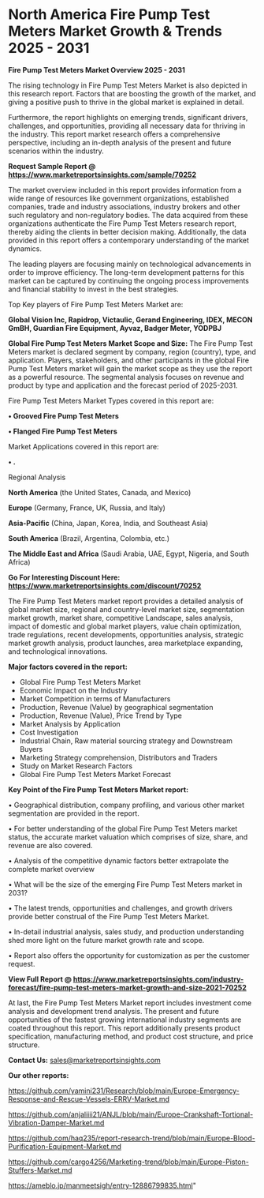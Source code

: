 # North America Fire Pump Test Meters Market Growth & Trends 2025 - 2031

<Strong> Fire Pump Test Meters Market Overview 2025 - 2031</strong>

The rising technology in Fire Pump Test Meters Market is also depicted in this research report. Factors that are boosting the growth of the market, and giving a positive push to thrive in the global market is explained in detail.

Furthermore, the report highlights on emerging trends, significant drivers, challenges, and opportunities, providing all necessary data for thriving in the industry. This report market research offers a comprehensive perspective, including an in-depth analysis of the present and future scenarios within the industry.

<strong>Request Sample Report @ <a href=https://www.marketreportsinsights.com/sample/70252>https://www.marketreportsinsights.com/sample/70252</a></strong>

The market overview included in this report provides information from a wide range of resources like government organizations, established companies, trade and industry associations, industry brokers and other such regulatory and non-regulatory bodies. The data acquired from these organizations authenticate the Fire Pump Test Meters research report, thereby aiding the clients in better decision making. Additionally, the data provided in this report offers a contemporary understanding of the market dynamics.

The leading players are focusing mainly on technological advancements in order to improve efficiency. The long-term development patterns for this market can be captured by continuing the ongoing process improvements and financial stability to invest in the best strategies.

Top Key players of Fire Pump Test Meters Market are:

<strong>Global Vision Inc, Rapidrop, Victaulic, Gerand Engineering, IDEX, MECON GmBH, Guardian Fire Equipment, Ayvaz, Badger Meter, YODPBJ</strong>

<strong><b>Global Fire Pump Test Meters Market Scope and Size:</b></strong>
The Fire Pump Test Meters market is declared segment by company, region (country), type, and application. Players, stakeholders, and other participants in the global Fire Pump Test Meters market will gain the market scope as they use the report as a powerful resource. The segmental analysis focuses on revenue and product by type and application and the forecast period of 2025-2031.

Fire Pump Test Meters Market Types covered in this report are:

<strong>• Grooved Fire Pump Test Meters

• Flanged Fire Pump Test Meters</strong>

Market Applications covered in this report are:

<strong>• .</strong> 

Regional Analysis

<strong>North America</strong> (the United States, Canada, and Mexico)

<strong>Europe</strong> (Germany, France, UK, Russia, and Italy)

<strong>Asia-Pacific</strong> (China, Japan, Korea, India, and Southeast Asia)

<strong>South America</strong> (Brazil, Argentina, Colombia, etc.)

<strong>The Middle East and Africa</strong> (Saudi Arabia, UAE, Egypt, Nigeria, and South Africa)

<strong>Go For Interesting Discount Here: <a href=https://www.marketreportsinsights.com/discount/70252>https://www.marketreportsinsights.com/discount/70252</a></strong>

The Fire Pump Test Meters market report provides a detailed analysis of global market size, regional and country-level market size, segmentation market growth, market share, competitive Landscape, sales analysis, impact of domestic and global market players, value chain optimization, trade regulations, recent developments, opportunities analysis, strategic market growth analysis, product launches, area marketplace expanding, and technological innovations.

<strong><b>Major factors covered in the report:</b></strong>
<ul>
  <li>Global Fire Pump Test Meters Market </li>
  <li>Economic Impact on the Industry</li>
  <li>Market Competition in terms of Manufacturers</li>
  <li>Production, Revenue (Value) by geographical segmentation</li>
  <li>Production, Revenue (Value), Price Trend by Type</li>
  <li>Market Analysis by Application</li>
  <li>Cost Investigation</li>
  <li>Industrial Chain, Raw material sourcing strategy and Downstream Buyers</li>
  <li>Marketing Strategy comprehension, Distributors and Traders</li>
  <li>Study on Market Research Factors</li>
  <li>Global Fire Pump Test Meters Market Forecast</li>
</ul>

<strong><b>Key Point of the Fire Pump Test Meters Market report:</b></strong>

• Geographical distribution, company profiling, and various other market segmentation are provided in the report.

• For better understanding of the global Fire Pump Test Meters market status, the accurate market valuation which comprises of size, share, and revenue are also covered.

• Analysis of the competitive dynamic factors better extrapolate the complete market overview

• What will be the size of the emerging Fire Pump Test Meters market in 2031?

• The latest trends, opportunities and challenges, and growth drivers provide better construal of the Fire Pump Test Meters Market.

• In-detail industrial analysis, sales study, and production understanding shed more light on the future market growth rate and scope.

• Report also offers the opportunity for customization as per the customer request.

<strong><b>View Full Report @ <a href=https://www.marketreportsinsights.com/industry-forecast/fire-pump-test-meters-market-growth-and-size-2021-70252>https://www.marketreportsinsights.com/industry-forecast/fire-pump-test-meters-market-growth-and-size-2021-70252</a></b></strong>


At last, the Fire Pump Test Meters Market report includes investment come analysis and development trend analysis. The present and future opportunities of the fastest growing international industry segments are coated throughout this report. This report additionally presents product specification, manufacturing method, and product cost structure, and price structure.

<strong>Contact Us:</strong>
sales@marketreportsinsights.com

<strong>Our other reports:</strong>

<a href=https://github.com/yamini231/Research/blob/main/Europe-Emergency-Response-and-Rescue-Vessels-ERRV-Market.md>https://github.com/yamini231/Research/blob/main/Europe-Emergency-Response-and-Rescue-Vessels-ERRV-Market.md</a>

<a href=https://github.com/anjaliiii21/ANJL/blob/main/Europe-Crankshaft-Tortional-Vibration-Damper-Market.md>https://github.com/anjaliiii21/ANJL/blob/main/Europe-Crankshaft-Tortional-Vibration-Damper-Market.md</a>

<a href=https://github.com/haq235/report-research-trend/blob/main/Europe-Blood-Purification-Equipment-Market.md>https://github.com/haq235/report-research-trend/blob/main/Europe-Blood-Purification-Equipment-Market.md</a>

<a href=https://github.com/cargo4256/Marketing-trend/blob/main/Europe-Piston-Stuffers-Market.md>https://github.com/cargo4256/Marketing-trend/blob/main/Europe-Piston-Stuffers-Market.md</a>

<a href=https://ameblo.jp/manmeetsigh/entry-12886799835.html>https://ameblo.jp/manmeetsigh/entry-12886799835.html</a>"

